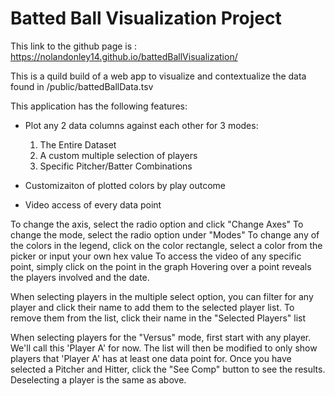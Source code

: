 # Batted Ball Visualization Project

This link to the github page is : https://nolandonley14.github.io/battedBallVisualization/

This is a quild build of a web app to visualize and contextualize the data found in /public/battedBallData.tsv

This application has the following features:

 - Plot any 2 data columns against each other for 3 modes:
    1. The Entire Dataset
    2. A custom multiple selection of players
    3. Specific Pitcher/Batter Combinations
 
 - Customizaiton of plotted colors by play outcome
 - Video access of every data point
 
To change the axis, select the radio option and click "Change Axes"
To change the mode, select the radio option under "Modes"
To change any of the colors in the legend, click on the color rectangle, select a color from the picker or input your own hex value
To access the video of any specific point, simply click on the point in the graph
Hovering over a point reveals the players involved and the date.

When selecting players in the multiple select option, you can filter for any player and click their name to add them to the selected player list.
To remove them from the list, click their name in the "Selected Players" list

When selecting players for the "Versus" mode, first start with any player. We'll call this 'Player A' for now. The list will then be modified to only show players that 'Player A' has at least one data point for. Once you have selected a Pitcher and Hitter, click the "See Comp" button to see the results. Deselecting a player is the same as above.  
